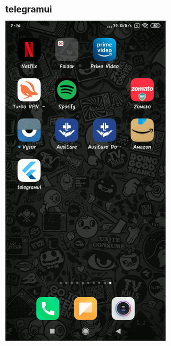 # telegramui


<!-- https://github.com/anon-000/telegram-animations/blob/master/previews/ezgif.com-video-to-gif.gif -->




![me](https://github.com/anon-000/telegram-animations/blob/master/previews/ezgif.com-video-to-gif.gif)